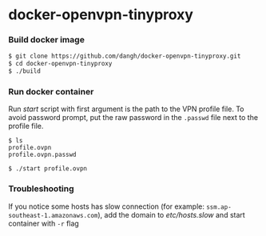 # docker-openvpn-tinyproxy

### Build docker image

```sh
$ git clone https://github.com/dangh/docker-openvpn-tinyproxy.git
$ cd docker-openvpn-tinyproxy
$ ./build
```

### Run docker container

Run *start* script with first argument is the path to the VPN profile file.
To avoid password prompt, put the raw password in the `.passwd` file next to the profile file.

```
$ ls
profile.ovpn
profile.ovpn.passwd

$ ./start profile.ovpn
```

### Troubleshooting

If you notice some hosts has slow connection (for example: `ssm.ap-southeast-1.amazonaws.com`), add the domain to *etc/hosts.slow* and start container with `-r` flag
